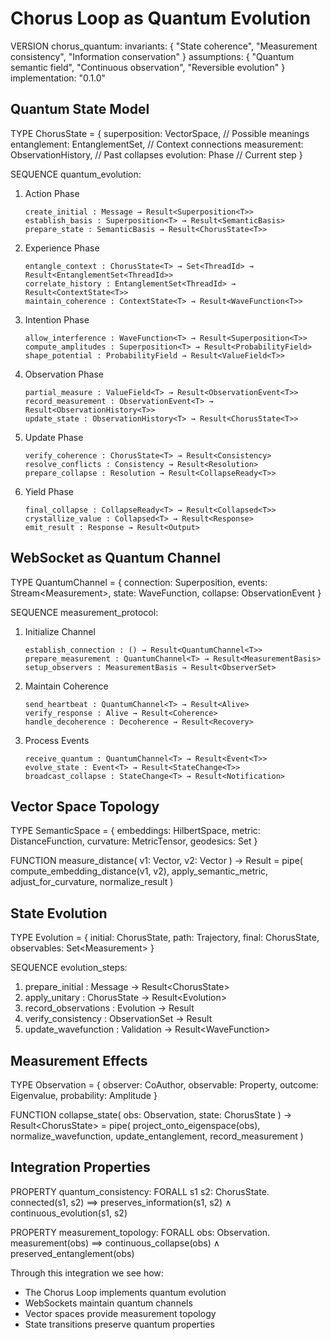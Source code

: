 # Chorus Loop as Quantum Evolution

VERSION chorus_quantum:
  invariants: {
    "State coherence",
    "Measurement consistency",
    "Information conservation"
  }
  assumptions: {
    "Quantum semantic field",
    "Continuous observation",
    "Reversible evolution"
  }
  implementation: "0.1.0"

## Quantum State Model

TYPE ChorusState<T> = {
  superposition: VectorSpace<T>,          // Possible meanings
  entanglement: EntanglementSet<ThreadId>, // Context connections
  measurement: ObservationHistory<T>,     // Past collapses
  evolution: Phase<T>                     // Current step
}

SEQUENCE quantum_evolution<T>:
  1. Action Phase
     ```
     create_initial : Message → Result<Superposition<T>>
     establish_basis : Superposition<T> → Result<SemanticBasis>
     prepare_state : SemanticBasis → Result<ChorusState<T>>
     ```

  2. Experience Phase
     ```
     entangle_context : ChorusState<T> → Set<ThreadId> → Result<EntanglementSet<ThreadId>>
     correlate_history : EntanglementSet<ThreadId> → Result<ContextState<T>>
     maintain_coherence : ContextState<T> → Result<WaveFunction<T>>
     ```

  3. Intention Phase
     ```
     allow_interference : WaveFunction<T> → Result<Superposition<T>>
     compute_amplitudes : Superposition<T> → Result<ProbabilityField>
     shape_potential : ProbabilityField → Result<ValueField<T>>
     ```

  4. Observation Phase
     ```
     partial_measure : ValueField<T> → Result<ObservationEvent<T>>
     record_measurement : ObservationEvent<T> → Result<ObservationHistory<T>>
     update_state : ObservationHistory<T> → Result<ChorusState<T>>
     ```

  5. Update Phase
     ```
     verify_coherence : ChorusState<T> → Result<Consistency>
     resolve_conflicts : Consistency → Result<Resolution>
     prepare_collapse : Resolution → Result<CollapseReady<T>>
     ```

  6. Yield Phase
     ```
     final_collapse : CollapseReady<T> → Result<Collapsed<T>>
     crystallize_value : Collapsed<T> → Result<Response>
     emit_result : Response → Result<Output>
     ```

## WebSocket as Quantum Channel

TYPE QuantumChannel<T> = {
  connection: Superposition<Connection>,
  events: Stream<Measurement<T>>,
  state: WaveFunction<T>,
  collapse: ObservationEvent<T>
}

SEQUENCE measurement_protocol<T>:
  1. Initialize Channel
     ```
     establish_connection : () → Result<QuantumChannel<T>>
     prepare_measurement : QuantumChannel<T> → Result<MeasurementBasis>
     setup_observers : MeasurementBasis → Result<ObserverSet>
     ```

  2. Maintain Coherence
     ```
     send_heartbeat : QuantumChannel<T> → Result<Alive>
     verify_response : Alive → Result<Coherence>
     handle_decoherence : Decoherence → Result<Recovery>
     ```

  3. Process Events
     ```
     receive_quantum : QuantumChannel<T> → Result<Event<T>>
     evolve_state : Event<T> → Result<StateChange<T>>
     broadcast_collapse : StateChange<T> → Result<Notification>
     ```

## Vector Space Topology

TYPE SemanticSpace<T> = {
  embeddings: HilbertSpace<T>,
  metric: DistanceFunction<T>,
  curvature: MetricTensor<T>,
  geodesics: Set<Path>
}

FUNCTION measure_distance<T>(
  v1: Vector<T>,
  v2: Vector<T>
) -> Result<Distance> =
  pipe(
    compute_embedding_distance(v1, v2),
    apply_semantic_metric,
    adjust_for_curvature,
    normalize_result
  )

## State Evolution

TYPE Evolution<T> = {
  initial: ChorusState<T>,
  path: Trajectory<T>,
  final: ChorusState<T>,
  observables: Set<Measurement<T>>
}

SEQUENCE evolution_steps<T>:
  1. prepare_initial : Message → Result<ChorusState<T>>
  2. apply_unitary : ChorusState<T> → Result<Evolution<T>>
  3. record_observations : Evolution<T> → Result<ObservationSet>
  4. verify_consistency : ObservationSet → Result<Validation>
  5. update_wavefunction : Validation → Result<WaveFunction<T>>

## Measurement Effects

TYPE Observation<T> = {
  observer: CoAuthor,
  observable: Property<T>,
  outcome: Eigenvalue,
  probability: Amplitude
}

FUNCTION collapse_state<T>(
  obs: Observation<T>,
  state: ChorusState<T>
) -> Result<ChorusState<T>> =
  pipe(
    project_onto_eigenspace(obs),
    normalize_wavefunction,
    update_entanglement,
    record_measurement
  )

## Integration Properties

PROPERTY quantum_consistency<T>:
  FORALL s1 s2: ChorusState<T>.
    connected(s1, s2) ⟹
      preserves_information(s1, s2) ∧
      continuous_evolution(s1, s2)

PROPERTY measurement_topology<T>:
  FORALL obs: Observation<T>.
    measurement(obs) ⟹
      continuous_collapse(obs) ∧
      preserved_entanglement(obs)

Through this integration we see how:
- The Chorus Loop implements quantum evolution
- WebSockets maintain quantum channels
- Vector spaces provide measurement topology
- State transitions preserve quantum properties
